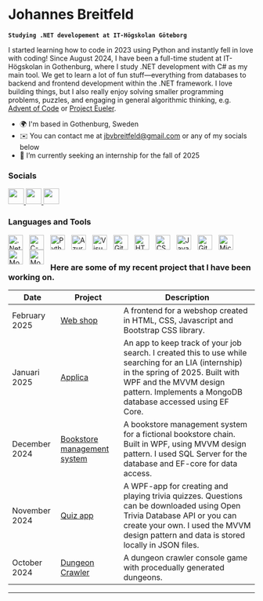 #  Johannes Breitfeld

**```Studying .NET developement at IT-Högskolan Göteborg```**

I started learning how to code in 2023 using Python and instantly fell in love with coding! Since August 2024, I have been a full-time student at IT-Högskolan in Gothenburg, where I study .NET development with C# as my main tool. We get to learn a lot of fun stuff—everything from databases to backend and frontend development within the .NET framework. I love building things, but I also really enjoy solving smaller programming problems, puzzles, and engaging in general algorithmic thinking, e.g. [Advent of Code](https://github.com/JohannesBreitfeld/AdventOfCode) or [Project Eueler](https://github.com/JohannesBreitfeld/ProjectEuler).

* 🌍  I'm based in Gothenburg, Sweden
* ✉️  You can contact me at [jbvbreitfeld@gmail.com](mailto:jbvbreitfeld@gmail.com ) or any of my socials below
* 🔭  I’m currently seeking an internship for the fall of 2025

### Socials

<p align="left"> <a href="https://discord.com/users/johannesbreitfeld" target="_blank" rel="noreferrer"> <picture> <source media="(prefers-color-scheme: dark)" srcset="https://raw.githubusercontent.com/danielcranney/readme-generator/main/public/icons/socials/discord-dark.svg" /> <source media="(prefers-color-scheme: light)" srcset="https://raw.githubusercontent.com/danielcranney/readme-generator/main/public/icons/socials/discord.svg" /> <img src="https://raw.githubusercontent.com/danielcranney/readme-generator/main/public/icons/socials/discord.svg" width="32" height="32" /> </picture> </a> <a href="https://www.github.com/johannes" target="_blank" rel="noreferrer"> <picture> <source media="(prefers-color-scheme: dark)" srcset="https://raw.githubusercontent.com/danielcranney/readme-generator/main/public/icons/socials/github-dark.svg" /> <source media="(prefers-color-scheme: light)" srcset="https://raw.githubusercontent.com/danielcranney/readme-generator/main/public/icons/socials/github.svg" /> <img src="https://raw.githubusercontent.com/danielcranney/readme-generator/main/public/icons/socials/github.svg" width="32" height="32" /> </picture> </a> <a href="https://www.linkedin.com/in/johannesbreitfeld/" target="_blank" rel="noreferrer"> <picture> <source media="(prefers-color-scheme: dark)" srcset="https://raw.githubusercontent.com/danielcranney/readme-generator/main/public/icons/socials/linkedin-dark.svg" /> <source media="(prefers-color-scheme: light)" srcset="https://raw.githubusercontent.com/danielcranney/readme-generator/main/public/icons/socials/linkedin.svg" /> <img src="https://raw.githubusercontent.com/danielcranney/readme-generator/main/public/icons/socials/linkedin.svg" width="32" height="32" /> </picture> </a></p>
 

###  Languages and Tools

<img align="left" alt=".Net" width="30px" style="padding-right:10px;" src="https://cdn.jsdelivr.net/gh/devicons/devicon/icons/dot-net/dot-net-plain-wordmark.svg" />
<img align="left" alt="C-sharp" width="30px" style="padding-right:10px;" src="https://cdn.jsdelivr.net/gh/devicons/devicon/icons/csharp/csharp-original.svg"/>
<img align="left" alt="Python" width="30px" style="padding-right:10px;" src="https://cdn.jsdelivr.net/gh/devicons/devicon/icons/python/python-original.svg" />
<img align="left" alt="Azure" width="30px" style="padding-right:10px;" src="https://cdn.jsdelivr.net/gh/devicons/devicon/icons/azure/azure-original.svg" />
<img align="left" alt="Visual Studio" width="30px" style="padding-right:10px;" src="https://cdn.jsdelivr.net/gh/devicons/devicon/icons/visualstudio/visualstudio-original.svg" />
<img align="left" alt="Git" width="30px" style="padding-right:10px;" src="https://cdn.jsdelivr.net/gh/devicons/devicon/icons/git/git-original.svg" />
<img align="left" alt="HTML" width="30px" style="padding-right:10px;" src="https://cdn.jsdelivr.net/gh/devicons/devicon/icons/html5/html5-plain.svg" />
<img align="left" alt="CSS" width="30px" style="padding-right:10px;" src="https://cdn.jsdelivr.net/gh/devicons/devicon/icons/css3/css3-plain.svg" />
<img align="left" alt="JavaScript" width="30px" style="padding-right:10px;" src="https://cdn.jsdelivr.net/gh/devicons/devicon/icons/javascript/javascript-plain.svg" />

<img align="left" alt="GitHub" width="30px" style="padding-right:10px;" src="https://cdn.jsdelivr.net/gh/devicons/devicon/icons/github/github-original.svg" />
<img align="left" alt="MicrosoftSQLSever" width="30px" style="padding-right:10px;" src="https://cdn.jsdelivr.net/gh/devicons/devicon/icons/microsoftsqlserver/microsoftsqlserver-original.svg" />
<img align="left" alt="MongoDB" width="30px" style="padding-right:10px;" src="https://cdn.jsdelivr.net/gh/devicons/devicon/icons/mongodb/mongodb-original.svg" />
<img align="left" alt="MongoDB" width="30px" style="padding-right:10px;" src="https://cdn.jsdelivr.net/gh/devicons/devicon/icons/sqlite/sqlite-original.svg" />

<br />



#


### Here are some of my recent project that I have been working on.


|Date|Project|Description|
|--|--|--|
|February 2025|[Web shop](https://github.com/JohannesBreitfeld/MagnumsShop)|A frontend for a webshop created in HTML, CSS, Javascript and Bootstrap CSS library.|
|Januari 2025|[Applica](https://github.com/JohannesBreitfeld/Applica)|An app to keep track of your job search. I created this to use while searching for an LIA (internship) in the spring of 2025. Built with WPF and the MVVM design pattern. Implements a MongoDB database accessed using EF Core.|
|December 2024|[Bookstore management system](https://github.com/JohannesBreitfeld/Labb2-Databases-Database-First) | A bookstore management system for a fictional bookstore chain. Built in WPF, using MVVM design pattern. I used SQL Server for the database and EF-core for data access.
|November 2024| [Quiz app](https://github.com/JohannesBreitfeld/Labb3-GUI) |A WPF-app for creating and playing trivia quizzes. Questions can be downloaded using Open Trivia Database API or you can create your own. I used the MVVM design pattern and data is stored locally in JSON files.| 
|October 2024| [Dungeon Crawler](https://github.com/JohannesBreitfeld/Labb2-OOP) | A dungeon crawler console game with procedually generated dungeons. | 
---

<!--
**JohannesBreitfeld/JohannesBreitfeld** is a ✨ _special_ ✨ repository because its `README.md` (this file) appears on your GitHub profile.

Here are some ideas to get you started:

- 🔭 I’m currently working on ...
- 🌱 I’m currently learning ...
- 👯 I’m looking to collaborate on ...
- 🤔 I’m looking for help with ...
- 💬 Ask me about ...
- 📫 How to reach me: ...
- 😄 Pronouns: ...
- ⚡ Fun fact: ...
-->
